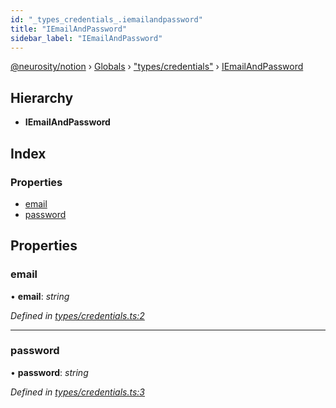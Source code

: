 ```yaml
---
id: "_types_credentials_.iemailandpassword"
title: "IEmailAndPassword"
sidebar_label: "IEmailAndPassword"
---
```


[@neurosity/notion](../index.md) › [Globals](../globals.md) › ["types/credentials"](../modules/_types_credentials_.md) › [IEmailAndPassword](_types_credentials_.iemailandpassword.md)

## Hierarchy

* **IEmailAndPassword**

## Index

### Properties

* [email](_types_credentials_.iemailandpassword.md#email)
* [password](_types_credentials_.iemailandpassword.md#password)

## Properties

###  email

• **email**: *string*

*Defined in [types/credentials.ts:2](https://github.com/neurosity/notion-js/blob/80b48df/src/types/credentials.ts#L2)*

___

###  password

• **password**: *string*

*Defined in [types/credentials.ts:3](https://github.com/neurosity/notion-js/blob/80b48df/src/types/credentials.ts#L3)*

